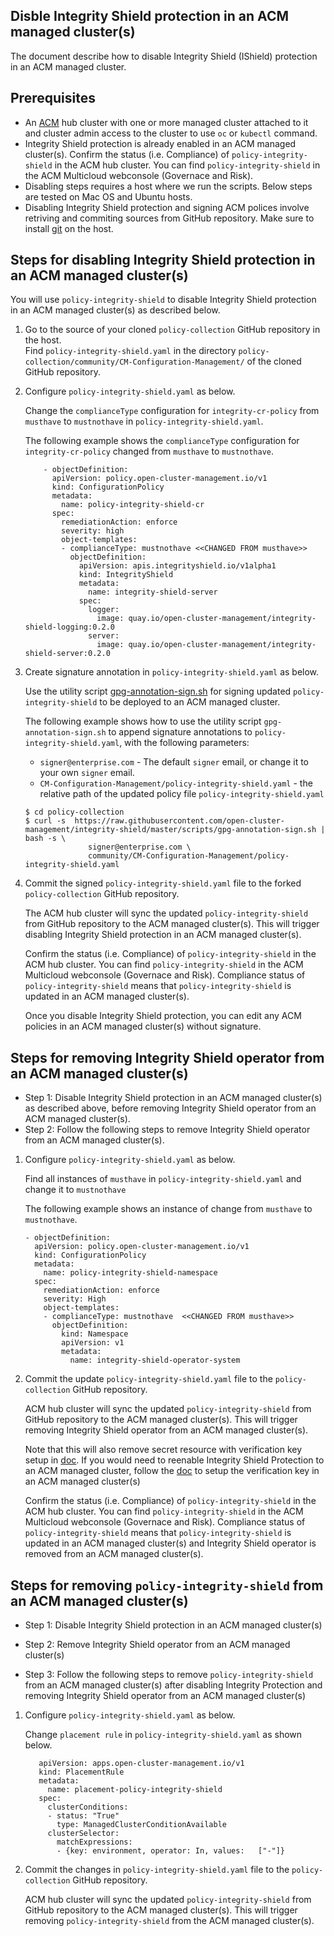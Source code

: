 ## Disble Integrity Shield protection in an ACM managed cluster(s)

The document describe how to disable Integrity Shield (IShield) protection in an ACM managed cluster.

## Prerequisites
- An [ACM]((https://www.redhat.com/en/technologies/management/advanced-cluster-management)) hub cluster with one or more managed cluster attached to it and cluster admin access to the cluster to use `oc` or `kubectl` command.
- Integrity Shield protection is already enabled in an ACM managed cluster(s). Confirm the status (i.e. Compliance) of `policy-integrity-shield` in the ACM hub cluster. You can find `policy-integrity-shield` in the ACM Multicloud webconsole (Governace and Risk). 
- Disabling steps requires a host where we run the scripts.  Below steps are tested on Mac OS and Ubuntu hosts. 
- Disabling Integrity Shield protection and signing ACM polices involve retriving and commiting sources from GitHub repository. Make sure to install [git](https://github.com/git-guides/install-git) on the host. 

## Steps for disabling Integrity Shield protection in an ACM managed cluster(s)

You will use `policy-integrity-shield` to disable Integrity Shield protection in an ACM managed cluster(s) as described below.

 1. Go to the source of your cloned `policy-collection` GitHub repository in the host.  
   Find `policy-integrity-shield.yaml` in the directory `policy-collection/community/CM-Configuration-Management/` of the cloned GitHub repository.

 2. Configure `policy-integrity-shield.yaml` as below.  

    Change the `complianceType` configuration for `integrity-cr-policy` from `musthave` to `mustnothave` in `policy-integrity-shield.yaml`.

    The following example shows the `complianceType` configuration for `integrity-cr-policy` changed from `musthave` to `mustnothave`.

    ```
        - objectDefinition:
          apiVersion: policy.open-cluster-management.io/v1
          kind: ConfigurationPolicy
          metadata:
            name: policy-integrity-shield-cr
          spec:
            remediationAction: enforce 
            severity: high
            object-templates:
            - complianceType: mustnothave <<CHANGED FROM musthave>>
              objectDefinition:
                apiVersion: apis.integrityshield.io/v1alpha1
                kind: IntegrityShield
                metadata:
                  name: integrity-shield-server
                spec:
                  logger:
                    image: quay.io/open-cluster-management/integrity-shield-logging:0.2.0
                  server:
                    image: quay.io/open-cluster-management/integrity-shield-server:0.2.0
      ```
3.  Create signature annotation in `policy-integrity-shield.yaml` as below.

    Use the utility script [gpg-annotation-sign.sh](https://github.com/open-cluster-management/integrity-shield/blob/master/scripts/gpg-annotation-sign.sh) for signing updated `policy-integrity-shield` to be deployed to an ACM managed cluster.

      The following example shows how to use the utility script `gpg-annotation-sign.sh` to append signature annotations to `policy-integrity-shield.yaml`, with the following parameters:
      - `signer@enterprise.com` - The default `signer` email, or change it to your own `signer` email.
      - `CM-Configuration-Management/policy-integrity-shield.yaml` - the relative path of the updated policy file `policy-integrity-shield.yaml`

      ```
      $ cd policy-collection
      $ curl -s  https://raw.githubusercontent.com/open-cluster-management/integrity-shield/master/scripts/gpg-annotation-sign.sh | bash -s \
                    signer@enterprise.com \
                    community/CM-Configuration-Management/policy-integrity-shield.yaml
      ```

 4.  Commit the signed `policy-integrity-shield.yaml` file to the forked `policy-collection` GitHub repository.
 
      The ACM hub cluster will sync the updated `policy-integrity-shield` from GitHub repository to the ACM managed cluster(s). This will trigger disabling Integrity Shield protection in an ACM managed cluster(s). 

      Confirm the status (i.e. Compliance) of `policy-integrity-shield` in the ACM hub cluster. You can find `policy-integrity-shield` in the ACM Multicloud webconsole (Governace and Risk). Compliance status of `policy-integrity-shield` means that `policy-integrity-shield` is updated in an ACM managed cluster(s). 

      Once you disable Integrity Shield protection,  you can edit any ACM policies in an ACM managed cluster(s) without signature.

## Steps for removing Integrity Shield operator from an ACM managed cluster(s)

- Step 1: Disable Integrity Shield protection in an ACM managed cluster(s) as described above, before removing Integrity Shield operator from an ACM managed cluster(s).
- Step 2: Follow the following steps to remove Integrity Shield operator from an ACM managed cluster(s).

1. Configure `policy-integrity-shield.yaml` as below.      
    
     Find all instances of `musthave` in `policy-integrity-shield.yaml` and change it to `mustnothave`

    The following example shows an instance of change from `musthave` to `mustnothave`.

    ```
    - objectDefinition:
      apiVersion: policy.open-cluster-management.io/v1
      kind: ConfigurationPolicy
      metadata:
        name: policy-integrity-shield-namespace
      spec:
        remediationAction: enforce
        severity: High
        object-templates:
        - complianceType: mustnothave  <<CHANGED FROM musthave>>
          objectDefinition:
            kind: Namespace 
            apiVersion: v1
            metadata:
              name: integrity-shield-operator-system
    ```
2. Commit the update `policy-integrity-shield.yaml` file to the `policy-collection` GitHub repository.

    ACM hub cluster will sync the updated `policy-integrity-shield` from GitHub repository to the ACM managed cluster(s). This will trigger removing Integrity Shield operator from an ACM managed cluster(s).  

    Note that this will also remove secret resource with verification key setup in [doc](README_SETUP_KEY_RING_ACM_ENV.md). If you would need to reenable Integrity Shield Protection to an ACM managed cluster, follow the [doc](README_SETUP_KEY_RING_ACM_ENV.md) to setup the verification key in an ACM managed cluster(s)

    Confirm the status (i.e. Compliance) of `policy-integrity-shield` in the ACM hub cluster. You can find `policy-integrity-shield` in the ACM Multicloud webconsole (Governace and Risk). Compliance status of `policy-integrity-shield` means that `policy-integrity-shield` is updated in an ACM managed cluster(s) and Integrity Shield operator is removed from an ACM managed cluster(s).

## Steps for removing `policy-integrity-shield` from an ACM managed cluster(s)    

- Step 1: Disable Integrity Shield protection in an ACM managed cluster(s)

- Step 2: Remove Integrity Shield operator from an ACM managed cluster(s)

- Step 3: Follow the following steps to remove `policy-integrity-shield` from an ACM managed cluster(s) after disabling Integrity Protection and removing Integrity Shield operator from an ACM managed cluster(s)

1. Configure `policy-integrity-shield.yaml` as below. 

    Change `placement rule` in `policy-integrity-shield.yaml` as shown below.

      ```
         apiVersion: apps.open-cluster-management.io/v1
         kind: PlacementRule
         metadata:
           name: placement-policy-integrity-shield
         spec:
           clusterConditions:
           - status: "True"
             type: ManagedClusterConditionAvailable
           clusterSelector:
             matchExpressions:
             - {key: environment, operator: In, values:   ["-"]}
      ``` 

2. Commit the changes in `policy-integrity-shield.yaml` file to the  `policy-collection` GitHub repository.
  
    ACM hub cluster will sync the updated `policy-integrity-shield` from GitHub repository to the ACM managed cluster(s). This will trigger removing `policy-integrity-shield` from the ACM managed cluster(s). 
        
     
